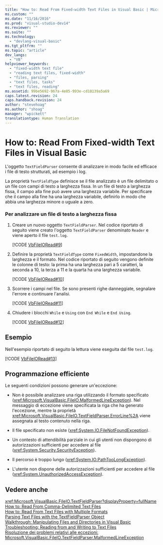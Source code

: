 ```yaml
---
title: "How to: Read From Fixed-width Text Files in Visual Basic | Microsoft Docs"
ms.custom: ""
ms.date: "11/16/2016"
ms.prod: "visual-studio-dev14"
ms.reviewer: ""
ms.suite: ""
ms.technology: 
  - "devlang-visual-basic"
ms.tgt_pltfrm: ""
ms.topic: "article"
dev_langs: 
  - "VB"
helpviewer_keywords: 
  - "fixed-width text file"
  - "reading text files, fixed-width"
  - "files, parsing"
  - "text files, tasks"
  - "text files, reading"
ms.assetid: 99be5692-967a-4e85-993e-cd18139a5a69
caps.latest.revision: 24
caps.handback.revision: 24
author: "stevehoag"
ms.author: "shoag"
manager: "wpickett"
translationtype: Human Translation
---
```

# How to: Read From Fixed-width Text Files in Visual Basic
L'oggetto `TextFieldParser` consente di analizzare in modo facile ed efficace i file di testo strutturati, ad esempio i log.  
  
 La proprietà `TextFieldType` definisce se il file analizzato è un file delimitato o un file con campi di testo a larghezza fissa.  In un file di testo a larghezza fissa, il campo alla fine può avere una larghezza variabile.  Per specificare che il campo alla fine ha una larghezza variabile, definirlo in modo che abbia una larghezza minore o uguale a zero.  
  
### Per analizzare un file di testo a larghezza fissa  
  
1.  Creare un nuovo oggetto `TextFieldParser`.  Nel codice riportato di seguito viene creato l'oggetto `TextFieldParser` denominato `Reader` e viene aperto il file `test.log`.  
  
     [!CODE [VbFileIORead#9](../CodeSnippet/VS_Snippets_VBCSharp/VbFileIORead#9)]  
  
2.  Definire la proprietà `TextFieldType` come `FixedWidth`, impostandone la larghezza e il formato.  Nel codice riportato di seguito vengono definite le colonne di testo: la prima ha una larghezza pari a 5 caratteri, la seconda a 10, la terza a 11 e la quarta ha una larghezza variabile.  
  
     [!CODE [VbFileIORead#10](../CodeSnippet/VS_Snippets_VBCSharp/VbFileIORead#10)]  
  
3.  Scorrere i campi nel file.  Se sono presenti righe danneggiate, segnalare l'errore e continuare l'analisi.  
  
     [!CODE [VbFileIORead#11](../CodeSnippet/VS_Snippets_VBCSharp/VbFileIORead#11)]  
  
4.  Chiudere i blocchi `While` e `Using` con `End While` e `End Using`.  
  
     [!CODE [VbFileIORead#12](../CodeSnippet/VS_Snippets_VBCSharp/VbFileIORead#12)]  
  
## Esempio  
 Nell'esempio riportato di seguito la lettura viene eseguita dal file `test.log`.  
  
 [!CODE [VbFileIORead#13](../CodeSnippet/VS_Snippets_VBCSharp/VbFileIORead#13)]  
  
## Programmazione efficiente  
 Le seguenti condizioni possono generare un'eccezione:  
  
-   Non è possibile analizzare una riga utilizzando il formato specificato \(<xref:Microsoft.VisualBasic.FileIO.MalformedLineException>\).  Nel messaggio di eccezione viene specificata la riga che ha generato l'eccezione, mentre la proprietà <xref:Microsoft.VisualBasic.FileIO.TextFieldParser.ErrorLine%2A> viene assegnata al testo contenuto nella riga.  
  
-   Il file specificato non esiste \(<xref:System.IO.FileNotFoundException>\).  
  
-   Un contesto di attendibilità parziale in cui gli utenti non dispongono di autorizzazioni sufficienti per accedere al file  \(<xref:System.Security.SecurityException>\).  
  
-   Il percorso è troppo lungo \(<xref:System.IO.PathTooLongException>\).  
  
-   L'utente non dispone delle autorizzazioni sufficienti per accedere al file \(<xref:System.UnauthorizedAccessException>\).  
  
## Vedere anche  
 <xref:Microsoft.VisualBasic.FileIO.TextFieldParser?displayProperty=fullName>   
 [How to: Read From Comma\-Delimited Text Files](../../../../visual-basic/developing-apps/programming/drives-directories-files/how-to-read-from-comma-delimited-text-files.md)   
 [How to: Read From Text Files with Multiple Formats](../../../../visual-basic/developing-apps/programming/drives-directories-files/how-to-read-from-text-files-with-multiple-formats.md)   
 [Parsing Text Files with the TextFieldParser Object](../../../../visual-basic/developing-apps/programming/drives-directories-files/parsing-text-files-with-the-textfieldparser-object.md)   
 [Walkthrough: Manipulating Files and Directories in Visual Basic](../../../../visual-basic/developing-apps/programming/drives-directories-files/walkthrough-manipulating-files-and-directories.md)   
 [Troubleshooting: Reading from and Writing to Text Files](../../../../visual-basic/developing-apps/programming/drives-directories-files/troubleshooting-reading-from-and-writing-to-text-files.md)   
 [Risoluzione dei problemi relativi alle eccezioni: Microsoft.VisualBasic.FileIO.TextFieldParser.MalformedLineException](../Topic/Troubleshooting%20Exceptions:%20Microsoft.VisualBasic.FileIO.TextFieldParser.MalformedLineException.md)